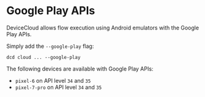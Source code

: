 # Google Play APIs

DeviceCloud allows flow execution using Android emulators with the Google Play APIs.

Simply add the `--google-play` flag:

```
dcd cloud ... --google-play
```

The following devices are available with Google Play APIs:

* `pixel-6` on API level `34` and `35`
* `pixel-7-pro` on API level `34` and `35`

